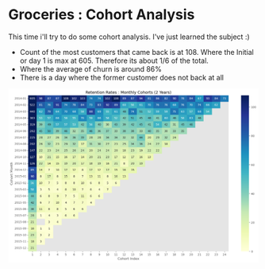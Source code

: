 # Groceries : Cohort Analysis

This time i'll try to do some cohort analysis. I've just learned the subject :)

- Count of the most customers that came back is at 108. Where the Initial or day 1 is max at 605. Therefore its about 1/6 of the total.
- Where the average of churn is around 86%
- There is a day where the former customer does not back at all

![Alt text](image.png)